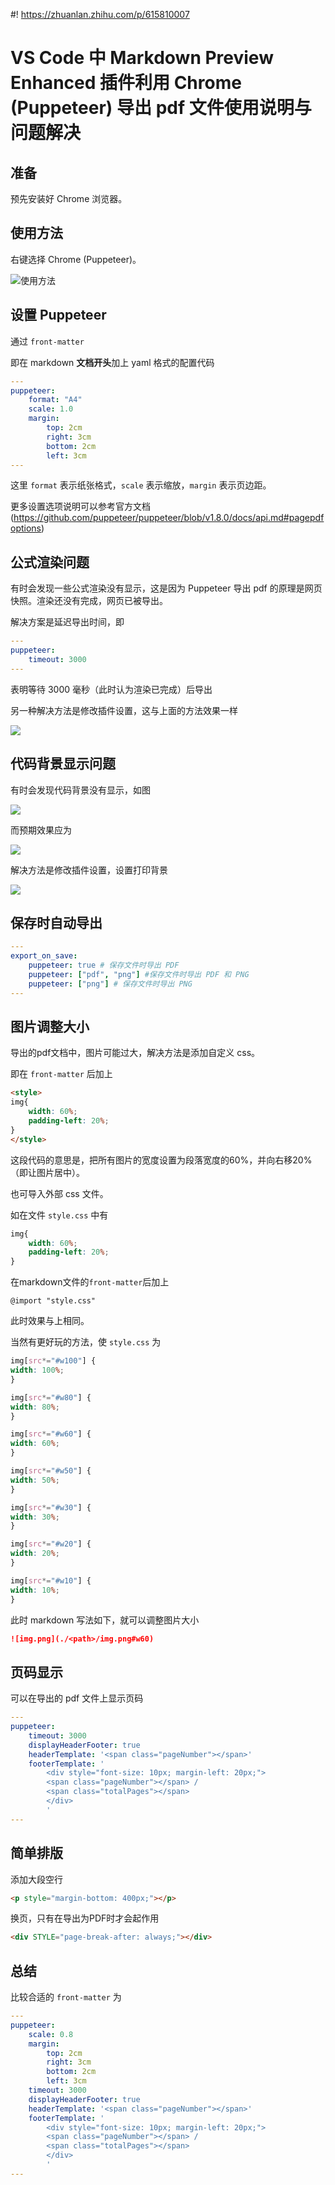 #! https://zhuanlan.zhihu.com/p/615810007
# VS Code 中 Markdown Preview Enhanced 插件利用 Chrome (Puppeteer) 导出 pdf 文件使用说明与问题解决

## 准备

预先安装好 Chrome 浏览器。

## 使用方法

右键选择 Chrome (Puppeteer)。

![使用方法](PasteImage/2023-10-12-12-21-35.png)

## 设置 Puppeteer

通过 `front-matter`

即在 markdown **文档开头**加上 yaml 格式的配置代码

```yaml
---
puppeteer:
    format: "A4"
    scale: 1.0
    margin:
        top: 2cm
        right: 3cm
        bottom: 2cm
        left: 3cm
---
```

这里 `format` 表示纸张格式，`scale` 表示缩放，`margin` 表示页边距。

更多设置选项说明可以参考官方文档(https://github.com/puppeteer/puppeteer/blob/v1.8.0/docs/api.md#pagepdfoptions)

## 公式渲染问题

有时会发现一些公式渲染没有显示，这是因为 Puppeteer 导出 pdf 的原理是网页快照。渲染还没有完成，网页已被导出。

解决方案是延迟导出时间，即

```yaml
---
puppeteer:
    timeout: 3000
---
```

表明等待 3000 毫秒（此时认为渲染已完成）后导出

另一种解决方法是修改插件设置，这与上面的方法效果一样

![](PasteImage/2023-10-12-12-12-40.png)

## 代码背景显示问题

有时会发现代码背景没有显示，如图

![](PasteImage/2023-10-12-12-17-10.png)

而预期效果应为

![](PasteImage/2023-10-12-12-15-58.png)

解决方法是修改插件设置，设置打印背景

![](PasteImage/2023-10-12-12-18-11.png)

## 保存时自动导出

```yaml
---
export_on_save:
    puppeteer: true # 保存文件时导出 PDF
    puppeteer: ["pdf", "png"] #保存文件时导出 PDF 和 PNG
    puppeteer: ["png"] # 保存文件时导出 PNG
---
```

## 图片调整大小

导出的pdf文档中，图片可能过大，解决方法是添加自定义 css。

即在 `front-matter` 后加上

```html
<style>
img{
    width: 60%;
    padding-left: 20%;
}
</style>
```

这段代码的意思是，把所有图片的宽度设置为段落宽度的60%，并向右移20%（即让图片居中）。

也可导入外部 css 文件。

如在文件 `style.css` 中有

```css
img{
    width: 60%;
    padding-left: 20%;
}
```

在markdown文件的`front-matter`后加上

```
@import "style.css"
```

此时效果与上相同。

当然有更好玩的方法，使 `style.css` 为

```css
img[src*="#w100"] {
width: 100%;
}

img[src*="#w80"] {
width: 80%;
}

img[src*="#w60"] {
width: 60%;
}

img[src*="#w50"] {
width: 50%;
}

img[src*="#w30"] {
width: 30%;
}

img[src*="#w20"] {
width: 20%;
}

img[src*="#w10"] {
width: 10%;
}
```

此时 markdown 写法如下，就可以调整图片大小

```markdown
![img.png](./<path>/img.png#w60)
```


## 页码显示

可以在导出的 pdf 文件上显示页码

```yaml
---
puppeteer:
    timeout: 3000
    displayHeaderFooter: true
    headerTemplate: '<span class="pageNumber"></span>'
    footerTemplate: '
        <div style="font-size: 10px; margin-left: 20px;">
        <span class="pageNumber"></span> / 
        <span class="totalPages"></span>
        </div>
        '
---
```

## 简单排版

添加大段空行

```markdown
<p style="margin-bottom: 400px;"></p>
```

换页，只有在导出为PDF时才会起作用

```markdown
<div STYLE="page-break-after: always;"></div>
```

## 总结

比较合适的 `front-matter` 为

```yaml
---
puppeteer:
    scale: 0.8
    margin:
        top: 2cm
        right: 3cm
        bottom: 2cm
        left: 3cm
    timeout: 3000
    displayHeaderFooter: true
    headerTemplate: '<span class="pageNumber"></span>'
    footerTemplate: '
        <div style="font-size: 10px; margin-left: 20px;">
        <span class="pageNumber"></span> / 
        <span class="totalPages"></span>
        </div>
        '
---
```